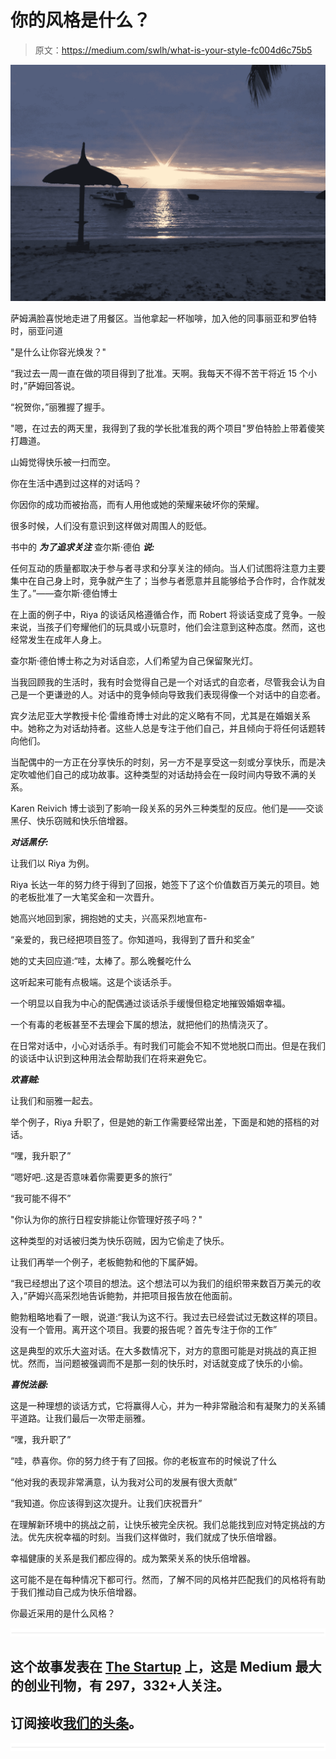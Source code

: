 # 你的风格是什么？

> 原文：<https://medium.com/swlh/what-is-your-style-fc004d6c75b5>

![](img/87ff939b0319d5b815f8248f20267705.png)

萨姆满脸喜悦地走进了用餐区。当他拿起一杯咖啡，加入他的同事丽亚和罗伯特时，丽亚问道

"是什么让你容光焕发？"

“我过去一周一直在做的项目得到了批准。天啊。我每天不得不苦干将近 15 个小时，”萨姆回答说。

“祝贺你，”丽雅握了握手。

"嗯，在过去的两天里，我得到了我的学长批准我的两个项目"罗伯特脸上带着傻笑打趣道。

山姆觉得快乐被一扫而空。

你在生活中遇到过这样的对话吗？

你因你的成功而被抬高，而有人用他或她的荣耀来破坏你的荣耀。

很多时候，人们没有意识到这样做对周围人的贬低。

书中的 ***为了追求关注*** 查尔斯·德伯 ***说:***

任何互动的质量都取决于参与者寻求和分享关注的倾向。当人们试图将注意力主要集中在自己身上时，竞争就产生了；当参与者愿意并且能够给予合作时，合作就发生了。”——查尔斯·德伯博士

在上面的例子中，Riya 的谈话风格遵循合作，而 Robert 将谈话变成了竞争。一般来说，当孩子们夸耀他们的玩具或小玩意时，他们会注意到这种态度。然而，这也经常发生在成年人身上。

查尔斯·德伯博士称之为对话自恋，人们希望为自己保留聚光灯。

当我回顾我的生活时，我有时会觉得自己是一个对话式的自恋者，尽管我会认为自己是一个更谦逊的人。对话中的竞争倾向导致我们表现得像一个对话中的自恋者。

宾夕法尼亚大学教授卡伦·雷维奇博士对此的定义略有不同，尤其是在婚姻关系中。她称之为对话劫持者。这些人总是专注于他们自己，并且倾向于将任何话题转向他们。

当配偶中的一方正在分享快乐的时刻，另一方不是享受这一刻或分享快乐，而是决定吹嘘他们自己的成功故事。这种类型的对话劫持会在一段时间内导致不满的关系。

Karen Reivich 博士谈到了影响一段关系的另外三种类型的反应。他们是——交谈黑仔、快乐窃贼和快乐倍增器。

***对话黑仔:***

让我们以 Riya 为例。

Riya 长达一年的努力终于得到了回报，她签下了这个价值数百万美元的项目。她的老板批准了一大笔奖金和一次晋升。

她高兴地回到家，拥抱她的丈夫，兴高采烈地宣布-

“亲爱的，我已经把项目签了。你知道吗，我得到了晋升和奖金”

她的丈夫回应道:“哇，太棒了。那么晚餐吃什么

这听起来可能有点极端。这是个谈话杀手。

一个明显以自我为中心的配偶通过谈话杀手缓慢但稳定地摧毁婚姻幸福。

一个有毒的老板甚至不去理会下属的想法，就把他们的热情浇灭了。

在日常对话中，小心对话杀手。有时我们可能会不知不觉地脱口而出。但是在我们的谈话中认识到这种用法会帮助我们在将来避免它。

***欢喜贼:***

让我们和丽雅一起去。

举个例子，Riya 升职了，但是她的新工作需要经常出差，下面是和她的搭档的对话。

“嘿，我升职了”

“嗯好吧..这是否意味着你需要更多的旅行”

“我可能不得不”

"你认为你的旅行日程安排能让你管理好孩子吗？"

这种类型的对话被归类为快乐窃贼，因为它偷走了快乐。

让我们再举一个例子，老板鲍勃和他的下属萨姆。

“我已经想出了这个项目的想法。这个想法可以为我们的组织带来数百万美元的收入，”萨姆兴高采烈地告诉鲍勃，并把项目报告放在他面前。

鲍勃粗略地看了一眼，说道:“我认为这不行。我过去已经尝试过无数这样的项目。没有一个管用。离开这个项目。我要的报告呢？首先专注于你的工作”

这是典型的欢乐大盗对话。在大多数情况下，对方的意图可能是对挑战的真正担忧。然而，当问题被强调而不是那一刻的快乐时，对话就变成了快乐的小偷。

***喜悦法器:***

这是一种理想的谈话方式，它将赢得人心，并为一种非常融洽和有凝聚力的关系铺平道路。让我们最后一次带走丽雅。

“嘿，我升职了”

“哇，恭喜你。你的努力终于有了回报。你的老板宣布的时候说了什么

“他对我的表现非常满意，认为我对公司的发展有很大贡献”

“我知道。你应该得到这次提升。让我们庆祝晋升”

在理解新环境中的挑战之前，让快乐被完全庆祝。我们总能找到应对特定挑战的方法。优先庆祝幸福的时刻。当我们这样做时，我们就成了快乐倍增器。

幸福健康的关系是我们都应得的。成为繁荣关系的快乐倍增器。

这可能不是在每种情况下都可行。然而，了解不同的风格并匹配我们的风格将有助于我们推动自己成为快乐倍增器。

你最近采用的是什么风格？

![](img/731acf26f5d44fdc58d99a6388fe935d.png)

## 这个故事发表在 [The Startup](https://medium.com/swlh) 上，这是 Medium 最大的创业刊物，有 297，332+人关注。

## 订阅接收[我们的头条](http://growthsupply.com/the-startup-newsletter/)。

![](img/731acf26f5d44fdc58d99a6388fe935d.png)